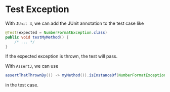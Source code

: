 # Test Exception

With `JUnit 4`, we can add the JUnit annotation to the test case like

```java
@Test(expected = NumberFormatException.class)
public void testMyMethod() {
    /* ... */
}
```

If the expected exception is thrown, the test will pass.

With `AssertJ`, we can use

```java
assertThatThrownBy(() -> myMethod()).isInstanceOf(NumberFormatException.class);
```

in the test case.
